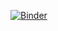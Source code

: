 [![Binder](https://mybinder.org/badge_logo.svg)](https://mybinder.org/v2/gh/van-der-endo/desim/master?filepath=ISS_sensitivity_ii.ipynb)

